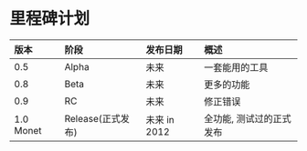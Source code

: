 # 里程碑计划 #

| **版本** | **阶段** | **发布日期** | **概述** |
|:-----------|:-----------|:-----------------|:-----------|
| 0.5 | Alpha | 未来 | 一套能用的工具 |
| 0.8 | Beta | 未来 | 更多的功能 |
| 0.9 | RC | 未来 | 修正错误 |
| 1.0 Monet | Release(正式发布) | 未来 in 2012 | 全功能, 测试过的正式发布 |